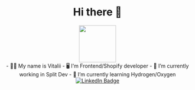 <h1 align="center">Hi there 👋</h1>

<div id="header" align="center">
  <img src="https://media.giphy.com/media/3o7abAHdYvZdBNnGZq/giphy.gif" width="100"/>
</div>

<div align="center">
- 🙋‍♂️ My name is Vitalii
- 🖥 I'm Frontend/Shopify developer
- 🔭 I’m currently working in Split Dev
- 🧬 I’m currently learning Hydrogen/Oxygen
</div>
<div align="center" id="badges">
  <a href="https://www.linkedin.com/in/vitalii-skomskyi/">
    <img src="https://img.shields.io/badge/LinkedIn-black?style=for-the-badge&logo=linkedin&logoColor=white" alt="LinkedIn Badge"/>
  </a>
</div>

<!--
**skomskiy/skomskiy** is a ✨ _special_ ✨ repository because its `README.md` (this file) appears on your GitHub profile.

Here are some ideas to get you started:

- 🔭 I’m currently working on ...
- 🌱 I’m currently learning ...
- 👯 I’m looking to collaborate on ...
- 🤔 I’m looking for help with ...
- 💬 Ask me about ...
- 📫 How to reach me: ...
- 😄 Pronouns: ...
- ⚡ Fun fact: ...
-->
